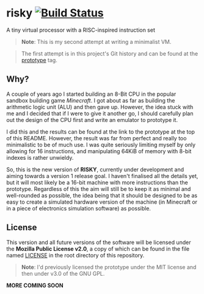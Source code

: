 # risky [![Build Status](https://travis-ci.org/saxbophone/risky.svg?branch=develop)](https://travis-ci.org/saxbophone/risky)
A tiny virtual processor with a RISC-inspired instruction set

> **Note**: This is my second attempt at writing a minimalist VM.

> The first attempt is in this project's Git history and can be found at the [prototype](https://github.com/saxbophone/risky/tree/prototype) tag.

## Why?
A couple of years ago I started building an 8-Bit CPU in the popular sandbox building game *Minecraft*. I got about as far as building the arithmetic logic unit (ALU) and then gave up. However, the idea stuck with me and I decided that if I were to give it another go, I should carefully plan out the design of the CPU first and write an emulator to prototype it.

I did this and the results can be found at the link to the prototype at the top of this README. However, the result was far from perfect and really too minimalistic to be of much use. I was quite seriously limiting myself by only allowing for 16 instructions, and manipulating 64KiB of memory with 8-bit indexes is rather unwieldy.

So, this is the new version of **RISKY**, currently under development and aiming towards a version 1 release goal. I haven't finalised all the details yet, but it will most likely be a 16-bit machine with more instructions than the prototype. Regardless of this the aim will still be to keep it as minimal and well-rounded as possible, the idea being that it should be designed to be as easy to create a simulated hardware version of the machine (in Minecraft or in a piece of electronics simulation software) as possible.

## License
This version and all future versions of the software will be licensed under the **Mozilla Public License v2.0**, a copy of which can be found in the file named [LICENSE](https://raw.githubusercontent.com/saxbophone/risky/master/LICENSE) in the root directory of this repository.

> **Note**: I'd previously licensed the prototype under the MIT license and then under v3.0 of the GNU GPL.

**MORE COMING SOON**
